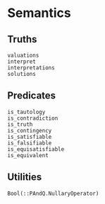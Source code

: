 
# Semantics

## Truths

```@docs
valuations
interpret
interpretations
solutions
```

## Predicates

```@docs
is_tautology
is_contradiction
is_truth
is_contingency
is_satisfiable
is_falsifiable
is_equisatisfiable
is_equivalent
```

## Utilities

```@docs
Bool(::PAndQ.NullaryOperator)
```
